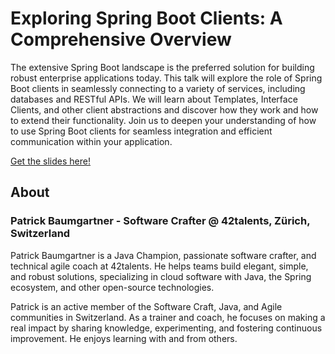 # Exploring Spring Boot Clients: A Comprehensive Overview

The extensive Spring Boot landscape is the preferred solution for building robust enterprise applications
today. This talk will explore the role of Spring Boot clients in seamlessly connecting to a variety of
services, including databases and RESTful APIs. We will learn about Templates, Interface Clients, and
other client abstractions and discover how they work and how to extend their functionality.
Join us to deepen your understanding of how to use Spring Boot clients for seamless integration and
efficient communication within your application.

[Get the slides here!](exploring-spring-boot-clients-compressed.pdf)

## About

### Patrick Baumgartner - Software Crafter @ 42talents, Zürich, Switzerland

Patrick Baumgartner is a Java Champion, passionate software crafter, and technical agile coach at 42talents. He helps teams build elegant, simple, and robust solutions, specializing in cloud software with Java, the Spring ecosystem, and other open-source technologies.

Patrick is an active member of the Software Craft, Java, and Agile communities in Switzerland. As a trainer and coach, he focuses on making a real impact by sharing knowledge, experimenting, and fostering continuous improvement. He enjoys learning with and from others.
